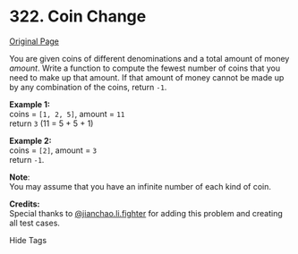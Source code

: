 # 322. Coin Change

[Original Page](https://leetcode.com/problems/coin-change/)

You are given coins of different denominations and a total amount of money _amount_. Write a function to compute the fewest number of coins that you need to make up that amount. If that amount of money cannot be made up by any combination of the coins, return `-1`.

**Example 1:**  
coins = `[1, 2, 5]`, amount = `11`  
return `3` (11 = 5 + 5 + 1)

**Example 2:**  
coins = `[2]`, amount = `3`  
return `-1`.

**Note**:  
You may assume that you have an infinite number of each kind of coin.

**Credits:**  
Special thanks to [@jianchao.li.fighter](https://leetcode.com/discuss/user/jianchao.li.fighter) for adding this problem and creating all test cases.

<div>

<div id="tags" class="btn btn-xs btn-warning">Hide Tags</div>

<span class="hidebutton" style="display: inline; opacity: 0;">[Dynamic Programming](/tag/dynamic-programming/)</span></div>